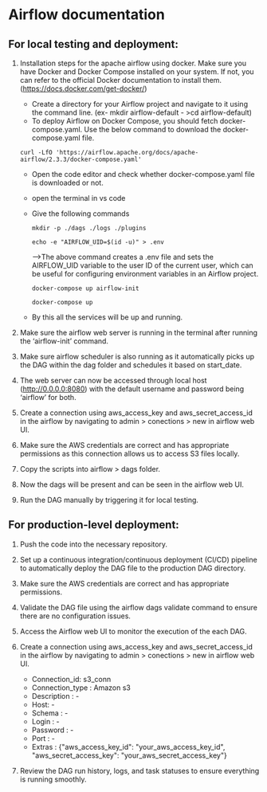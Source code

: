 # Airflow documentation

## For local testing and deployment:

1. Installation steps for the apache airflow using docker.
 Make sure you have Docker and Docker Compose installed on your system. If not, you can refer to the official Docker documentation to install them. (https://docs.docker.com/get-docker/)
   * Create a directory for your Airflow project and navigate to it using the command line. (ex- mkdir airflow-default - >cd  airflow-default)
   * To deploy Airflow on Docker Compose, you should fetch docker-compose.yaml. Use the below command to download the docker-compose.yaml file.
   ```
   curl -LfO 'https://airflow.apache.org/docs/apache-airflow/2.3.3/docker-compose.yaml'
   ```


   * Open the code editor and check whether docker-compose.yaml file is downloaded or not.
   * open the terminal in vs code 
   * Give the following commands
      ``` 
      mkdir -p ./dags ./logs ./plugins
      ```
      ```			
      echo -e "AIRFLOW_UID=$(id -u)" > .env
      ```
      
      -->The above command creates a .env file and sets the AIRFLOW_UID variable to the user ID of the current user, which can be useful for configuring environment variables in an Airflow project.
      ```
      docker-compose up airflow-init
      ```
      ```
      docker-compose up
      ```
    
   * By this all the services will be up and running.
      
2. Make sure the airflow web server is running in the terminal after running the ‘airflow-init’ command. 

3. Make sure airflow scheduler is also running as it automatically picks up the DAG within the dag folder and schedules it based on start_date.



4. The web server can now be accessed through local host (http://0.0.0.0:8080) with the default username and password being ‘airflow’ for both.

5. Create a connection using aws_access_key and aws_secret_access_id in the airflow by navigating to admin > conections > new in airflow web UI.



6. Make sure the AWS credentials are correct and has appropriate permissions as this connection allows us to access S3 files locally.

7. Copy the scripts into airflow > dags folder.

8. Now the dags will be present and can be seen in the airflow web UI.

9. Run the DAG manually by triggering it for local testing.


## For production-level deployment:

1. Push the code into the necessary repository. 

2. Set up a continuous integration/continuous deployment (CI/CD) pipeline to automatically deploy the DAG file to the production DAG directory.

3. Make sure the AWS credentials are correct and has appropriate permissions.

4. Validate the DAG file using the airflow dags validate command to ensure there are no configuration issues.

5. Access the Airflow web UI to monitor the execution of the each DAG.

6. Create a connection using aws_access_key and aws_secret_access_id in the airflow by navigating to admin > conections > new in airflow web UI.

    * Connection_id: s3_conn
    * Connection_type : Amazon s3
    * Description : -
    * Host: -
    * Schema : -
    * Login : -
    * Password : -
    * Port : -
    * Extras : {"aws_access_key_id": "your_aws_access_key_id", "aws_secret_access_key": "your_aws_secret_access_key"}

7. Review the DAG run history, logs, and task statuses to ensure everything is running smoothly.
